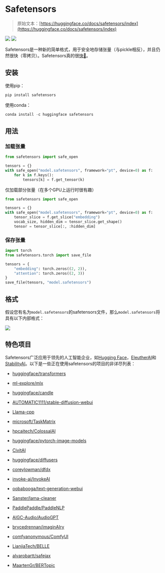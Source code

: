 # Safetensors

> 原始文本：[https://huggingface.co/docs/safetensors/index](https://huggingface.co/docs/safetensors/index)

![](../Images/f81f8740014e559d011303a31005d4c2.png) ![](../Images/ec98aa52c47a74abd8f4859770db315d.png)

Safetensors是一种新的简单格式，用于安全地存储张量（与pickle相反），并且仍然很快（零拷贝）。Safetensors真的很[快🚀](./speed)。

## 安装

使用pip：

```py
pip install safetensors
```

使用conda：

```py
conda install -c huggingface safetensors
```

## 用法

### 加载张量

```py
from safetensors import safe_open

tensors = {}
with safe_open("model.safetensors", framework="pt", device=0) as f:
    for k in f.keys():
        tensors[k] = f.get_tensor(k)
```

仅加载部分张量（在多个GPU上运行时很有趣）

```py
from safetensors import safe_open

tensors = {}
with safe_open("model.safetensors", framework="pt", device=0) as f:
    tensor_slice = f.get_slice("embedding")
    vocab_size, hidden_dim = tensor_slice.get_shape()
    tensor = tensor_slice[:, :hidden_dim]
```

### 保存张量

```py
import torch
from safetensors.torch import save_file

tensors = {
    "embedding": torch.zeros((2, 2)),
    "attention": torch.zeros((2, 3))
}
save_file(tensors, "model.safetensors")
```

## 格式

假设您有名为`model.safetensors`的safetensors文件，那么`model.safetensors`将具有以下内部格式：

![](../Images/1b995e3f75fd30b5761dbd64064c3663.png)

## 特色项目

Safetensors广泛应用于领先的人工智能企业，如[Hugging Face](https://huggingface.co/)，[EleutherAI](https://www.eleuther.ai/)和[StabilityAI](https://stability.ai/)。以下是一些正在使用safetensors的项目的非详尽列表：

+   [huggingface/transformers](https://github.com/huggingface/transformers)

+   [ml-explore/mlx](https://github.com/ml-explore/mlx)

+   [huggingface/candle](https://github.com/huggingface/candle)

+   [AUTOMATIC1111/stable-diffusion-webui](https://github.com/AUTOMATIC1111/stable-diffusion-webui)

+   [Llama-cpp](https://github.com/ggerganov/llama.cpp/blob/e6a46b0ed1884c77267dc70693183e3b7164e0e0/convert.py#L537)

+   [microsoft/TaskMatrix](https://github.com/microsoft/TaskMatrix)

+   [hpcaitech/ColossalAI](https://github.com/hpcaitech/ColossalAI)

+   [huggingface/pytorch-image-models](https://github.com/huggingface/pytorch-image-models)

+   [CivitAI](https://civitai.com/)

+   [huggingface/diffusers](https://github.com/huggingface/diffusers)

+   [coreylowman/dfdx](https://github.com/coreylowman/dfdx)

+   [invoke-ai/InvokeAI](https://github.com/invoke-ai/InvokeAI)

+   [oobabooga/text-generation-webui](https://github.com/oobabooga/text-generation-webui)

+   [Sanster/lama-cleaner](https://github.com/Sanster/lama-cleaner)

+   [PaddlePaddle/PaddleNLP](https://github.com/PaddlePaddle/PaddleNLP)

+   [AIGC-Audio/AudioGPT](https://github.com/AIGC-Audio/AudioGPT)

+   [brycedrennan/imaginAIry](https://github.com/brycedrennan/imaginAIry)

+   [comfyanonymous/ComfyUI](https://github.com/comfyanonymous/ComfyUI)

+   [LianjiaTech/BELLE](https://github.com/LianjiaTech/BELLE)

+   [alvarobartt/safejax](https://github.com/alvarobartt/safejax)

+   [MaartenGr/BERTopic](https://github.com/MaartenGr/BERTopic)
